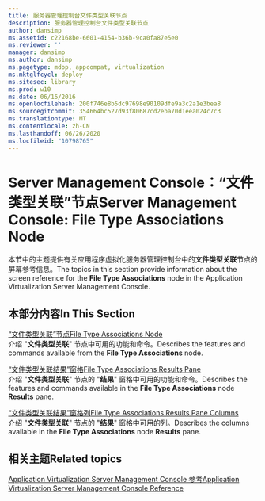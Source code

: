 ```yaml
---
title: 服务器管理控制台文件类型关联节点
description: 服务器管理控制台文件类型关联节点
author: dansimp
ms.assetid: c22168be-6601-4154-b36b-9ca0fa87e5e0
ms.reviewer: ''
manager: dansimp
ms.author: dansimp
ms.pagetype: mdop, appcompat, virtualization
ms.mktglfcycl: deploy
ms.sitesec: library
ms.prod: w10
ms.date: 06/16/2016
ms.openlocfilehash: 200f746e8b5dc97698e90109dfe9a3c2a1e3bea8
ms.sourcegitcommit: 354664bc527d93f80687cd2eba70d1eea024c7c3
ms.translationtype: MT
ms.contentlocale: zh-CN
ms.lasthandoff: 06/26/2020
ms.locfileid: "10798765"
---
```

# <span data-ttu-id="69e04-103">Server Management Console：“文件类型关联”节点</span><span class="sxs-lookup"><span data-stu-id="69e04-103">Server Management Console: File Type Associations Node</span></span>


<span data-ttu-id="69e04-104">本节中的主题提供有关应用程序虚拟化服务器管理控制台中的**文件类型关联**节点的屏幕参考信息。</span><span class="sxs-lookup"><span data-stu-id="69e04-104">The topics in this section provide information about the screen reference for the **File Type Associations** node in the Application Virtualization Server Management Console.</span></span>

## <span data-ttu-id="69e04-105">本部分内容</span><span class="sxs-lookup"><span data-stu-id="69e04-105">In This Section</span></span>


<a href="" id="file-type-associations-node"></a>[<span data-ttu-id="69e04-106">“文件类型关联”节点</span><span class="sxs-lookup"><span data-stu-id="69e04-106">File Type Associations Node</span></span>](file-type-associations-node.md)  
<span data-ttu-id="69e04-107">介绍 "**文件类型关联**" 节点中可用的功能和命令。</span><span class="sxs-lookup"><span data-stu-id="69e04-107">Describes the features and commands available from the **File Type Associations** node.</span></span>

<a href="" id="file-type-associations-results-pane"></a>[<span data-ttu-id="69e04-108">“文件类型关联结果”窗格</span><span class="sxs-lookup"><span data-stu-id="69e04-108">File Type Associations Results Pane</span></span>](file-type-associations-results-pane.md)  
<span data-ttu-id="69e04-109">介绍 "**文件类型关联**" 节点的 "**结果**" 窗格中可用的功能和命令。</span><span class="sxs-lookup"><span data-stu-id="69e04-109">Describes the features and commands available in the **File Type Associations** node **Results** pane.</span></span>

<a href="" id="file-type-associations-results-pane-columns"></a>[<span data-ttu-id="69e04-110">“文件类型关联结果”窗格列</span><span class="sxs-lookup"><span data-stu-id="69e04-110">File Type Associations Results Pane Columns</span></span>](file-type-associations-results-pane-columns.md)  
<span data-ttu-id="69e04-111">介绍 "**文件类型关联**" 节点的 "**结果**" 窗格中可用的列。</span><span class="sxs-lookup"><span data-stu-id="69e04-111">Describes the columns available in the **File Type Associations** node **Results** pane.</span></span>

## <span data-ttu-id="69e04-112">相关主题</span><span class="sxs-lookup"><span data-stu-id="69e04-112">Related topics</span></span>


[<span data-ttu-id="69e04-113">Application Virtualization Server Management Console 参考</span><span class="sxs-lookup"><span data-stu-id="69e04-113">Application Virtualization Server Management Console Reference</span></span>](application-virtualization-server-management-console-reference.md)

 

 





